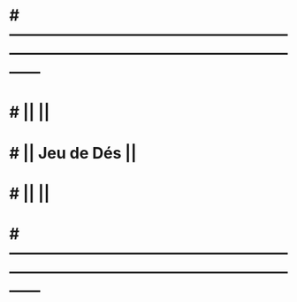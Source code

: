 #                                             #  ——————————————————————————————————————
#                                             #  ||                                  ||
#                                             #  ||           Jeu de Dés             ||
#                                             #  ||                                  ||
#                                             #  ——————————————————————————————————————
